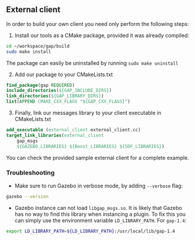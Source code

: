 ## External client

In order to build your own client you need only perform the following steps:

1. Install our tools as a CMake package, provided it was already compiled:
```bash
cd ~/workspace/gap/build
sudo make install
```
The package can easily be uninstalled by running `sudo make uninstall`

2. Add our package to your CMakeLists.txt

```CMake
find_package(gap REQUIRED)
include_directories(${GAP_INCLUDE_DIRS})
link_directories(${GAP_LIBRARY_DIRS})
list(APPEND CMAKE_CXX_FLAGS "${GAP_CXX_FLAGS}")
```

3. Finally, link our messages library to your client executable in CMakeLists.txt

```CMake
add_executable (external_client external_client.cc)
target_link_libraries(external_client
    gap_msgs
    ${GAZEBO_LIBRARIES} ${Boost_LIBRARIES} ${SDF_LIBRARIES})
```

You can check the provided sample external client for a complete example.

### Troubleshooting

- Make sure to run Gazebo in verbose mode, by adding `--verbose` flag:
```bash
gazebo --version
```
- Gazebo instance can not load `libgap_msgs.so`. It is likely that Gazebo has no way to find this library when instancing a plugin. To fix this you can simply use the environment variable `LD_LIBRARY_PATH`. For `gap-1.4`:
```bash
export LD_LIBRARY_PATH=${LD_LIBRARY_PATH}:/usr/local/lib/gap-1.4
```